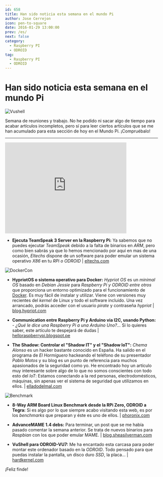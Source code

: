 ```yaml
---
id: 658
title: Han sido noticia esta semana en el mundo Pi
author: Jose Cerrejon
icon: pen-to-square
date: 2016-01-29 13:00:00
prev: /es/
next: false
category:
  - Raspberry PI
  - ODROID
tag:
  - Raspberry PI
  - ODROID
---
```


# Han sido noticia esta semana en el mundo Pi

![Vushell](/images/2016/01/VuShell_Guide_XU4_22.jpg)

Semana de reuniones y trabajo. No he podido ni sacar algo de tiempo para acabar artículos incompletos, pero sí para leer ciertos artículos que se me han acumulado para esta sección de hoy en el Mundo Pi. ¡Compruébalo!

- - -
<iframe width="400" height="300" src="https://www.youtube.com/embed/ORSREnUUL5k?rel=0" frameborder="0" allowfullscreen></iframe>

* **Ejecuta TeamSpeak 3 Server en la Raspberry Pi:** Ya sabemos que no puedes ejecutar *TeamSpeak* debido a la falta de binarios en *ARM*, pero como bien sabrás ya que lo hemos mencionado por aquí en mas de una ocasión, *Eltechs* dispone de un software para poder emular un sistema operativo *X86* en tu *RPi o ODROID* | [eltechs.com](http://eltechs.com/run-teamspeak-3-server-on-raspberry-pi/)

![DockerCon](/images/2016/01/Dockercon.png)

* **HypriotOS o sistema operativo para Docker:** *Hypriot OS* es un *minimal OS* basado en *Debian Jessie* para *Raspberry Pi y ODROID entre otros* que proporciona un entorno optimizado para el funcionamiento de [Docker](https://docs.docker.com/mac/). Es muy fácil de instalar y utilizar. Viene con versiones muy recientes del *kernel* de Linux y todo el software incluido. Una vez arrancado, podrás acceder con el usuario *pirate* y contraseña *hypriot* | [blog.hypriot.com](http://blog.hypriot.com/post/how-to-get-docker-working-on-your-favourite-arm-board-with-hypriotos/)

* **Communication entre Raspberry Pi y Arduino via I2C, usando Python:** - *¿Qué le dice una Raspberry Pi a una Arduino Uno?...* Si lo quieres saber, este artículo te despejará de dudas | [helloraspberrypi.blogspot.pe](http://helloraspberrypi.blogspot.pe/2014/12/communication-between-raspberry-pi-and.html?m=1)

* **The Shadow: Controlar el "Shadow IT" y el "Shadow IoT":** *Chema Alonso* es un hacker bastante conocido en España. Ha salido en el programa de *El Hormiguero* hackeando el teléfono de su presentador *Pablo Motos* y su blog es un punto de referencia para muchos apasionados de la seguridad como yo. He encontrado hoy un artículo muy interesante sobre algo de lo que no somos conscientes con todo esto del *IoT*: Estamos conectando a la red personas, electrodomésticos, máquinas, sin apenas ver el sistema de seguridad que utilizamos en ellos. | [elladodelmal.com](http://www.elladodelmal.com/2016/01/the-shadow-controlar-el-shadow-it-y-el.html)

![Benchmark](/images/2016/01/benchmarks.jpg)

* **8-Way ARM Board Linux Benchmark desde la RPi Zero, ODROID a Tegra:** Si es algo por lo que siempre acabo visitando esta web, es por los *benchmarks* que preparan y éste es uno de ellos. | [phoronix.com](http://www.phoronix.com/scan.php?page=article&item=8way-arm-sbc&num=1)

* **AdvanceMAME 1.4 debs:** Para terminar, un post que se me había pasado comentar la semana anterior. Se trata de nuevos binarios para *Raspbian* con los que poder emular MAME. | [blog.sheasilverman.com](http://blog.sheasilverman.com/2016/01/friday-post-advancemame-1-4-debs/)

* **VuShell para ODROID-VU7:** Me ha encantado esta carcasa para poder montar este ordenador basado en la *ODROID*. Todo pensado para que puedas instalar la pantalla, un disco duro *SSD*, la placa... | [hardkernel.com](http://www.hardkernel.com/main/products/prdt_info.php?g_code=G145154558544)

¡Feliz finde!
